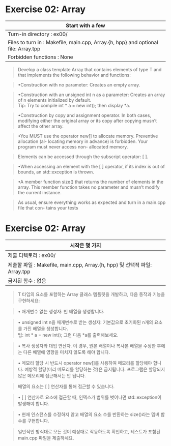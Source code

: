 # Exercise 02: Array

 |Start with a few|
 |---|
 |Turn-in directory : ex00/|
 |Files to turn in : Makefile, main.cpp, Array.{h, hpp} and optional file: Array.tpp|
 |Forbidden functions : None|

>Develop a class template Array that contains elements of type T and that implements the following behavior and functions:  

> •Construction with no parameter: Creates an empty array.  

> •Construction with an unsigned int n as a parameter: Creates an array of n elements initialized by default.  
>Tip: Try to compile int * a = new int(); then display *a.  

> •Construction by copy and assignment operator. In both cases, modifying either the original array or its copy after copying musn’t affect the other array.  

> •You MUST use the operator new[] to allocate memory. Preventive allocation (al- locating memory in advance) is forbidden. Your program must never access non- allocated memory.  

> Elements can be accessed through the subscript operator: [ ].  

> •When accessing an element with the [ ] operator, if its index is out of bounds, an std::exception is thrown.  

> •A member function size() that returns the number of elements in the array. This member function takes no parameter and musn’t modify the current instance.  

> As usual, ensure everything works as expected and turn in a main.cpp file that con- tains your tests  


# Exercise 02: Array

 |시작은 몇 가지|
 |---|
 |제출 디렉토리 : ex00/|
 |제출할 파일 : Makefile, main.cpp, Array.{h, hpp} 및 선택적 파일: Array.tpp|
 |금지된 함수 : 없음|

> T 타입의 요소를 포함하는 Array 클래스 템플릿을 개발하고, 다음 동작과 기능을 구현하세요:

> • 매개변수 없는 생성자: 빈 배열을 생성합니다.

> • unsigned int n을 매개변수로 받는 생성자: 기본값으로 초기화된 n개의 요소를 가진 배열을 생성합니다.  
>팁: int * a = new int(); 그런 다음 *a를 출력해보세요.

> • 복사 생성자와 대입 연산자. 이 경우, 원본 배열이나 복사본 배열을 수정한 후에는 다른 배열에 영향을 미치지 않도록 해야 합니다.

> • 메모리 할당 시 반드시 operator new[]를 사용하여 메모리를 할당해야 합니다. 예방적 할당(미리 메모리를 할당하는 것)은 금지됩니다. 프로그램은 할당되지 않은 메모리에 접근해서는 안 됩니다.

> 배열의 요소는 [ ] 연산자를 통해 접근할 수 있습니다.

> • [ ] 연산자로 요소에 접근할 때, 인덱스가 범위를 벗어나면 std::exception이 발생해야 합니다.

> • 현재 인스턴스를 수정하지 않고 배열의 요소 수를 반환하는 size()라는 멤버 함수를 구현합니다.

> 일반적인 방식대로 모든 것이 예상대로 작동하도록 확인하고, 테스트가 포함된 main.cpp 파일을 제출하세요.